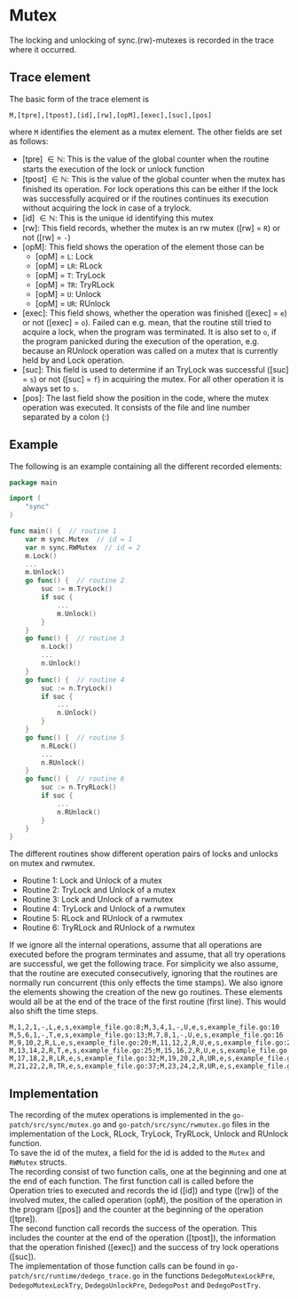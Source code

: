 # Mutex
The locking and unlocking of sync.(rw)-mutexes is recorded in the trace where it occurred.

## Trace element
The basic form of the trace element is 
```
M,[tpre],[tpost],[id],[rw],[opM],[exec],[suc],[pos]
```
where `M` identifies the element as a mutex element.
The other fields are set as follows:
- [tpre] $\in \mathbb N$: This is the value of the global counter when the routine starts 
the execution of the lock or unlock function
- [tpost] $\in \mathbb N$: This is the value of the global counter when the mutex has finished its operation. For lock operations this can be either if the lock was successfully acquired or if the routines continues its execution without 
acquiring the lock in case of a trylock. 
- [id] $\in \mathbb N$: This is the unique id identifying this mutex
- [rw]: This field records, whether the mutex is an rw mutex ([rw] = `R`) or not
([rw] = `-`)
- [opM]: This field shows the operation of the element those can be
  - [opM] = `L`: Lock
  - [opM] = `LR`: RLock
  - [opM] = `T`: TryLock
  - [opM] = `TR`: TryRLock
  - [opM] = `U`: Unlock
  - [opM] = `UR`: RUnlock
- [exec]: This field shows, whether the operation was finished ([exec] = `e`) or
not ([exec] = `o`). Failed can e.g. mean, that the routine still tried to
acquire a lock, when the program was terminated. It is also set to `o`, if the 
program panicked during the execution of the operation, e.g. because an 
RUnlock operation was called on a mutex that is currently held by and Lock 
operation.
- [suc]: This field is used to determine if an TryLock was successful ([suc] = `s`)
or not ([suc] = `f`) in acquiring the mutex. For all other operation it is always
set to `s`.
- [pos]: The last field show the position in the code, where the mutex operation 
was executed. It consists of the file and line number separated by a colon (:)

## Example
 The following is an  example containing all the different recorded 
elements:
```go
package main

import (
    "sync"
)

func main() {  // routine 1
    var m sync.Mutex  // id = 1
    var n sync.RWMutex  // id = 2
    m.Lock()
    ...
    m.Unlock()
    go func() {  // routine 2
        suc := m.TryLock()
        if suc {
            ...
            m.Unlock()
        }
    }
    go func() {  // routine 3
        n.Lock()
        ...
        n.Unlock()
    }
    go func() {  // routine 4
        suc := n.TryLock()
        if suc {
            ...
            n.Unlock()
        }
    }
    go func() {  // routine 5
        n.RLock()
        ...
        n.RUnlock()
    }
    go func() {  // routine 6
        suc := n.TryRLock()
        if suc {
            ...
            n.RUnlock()
        }
    }
}
```
The different routines show different operation pairs of locks and unlocks on mutex and rwmutex.
- Routine 1: Lock and Unlock of a mutex
- Routine 2: TryLock and Unlock of a mutex
- Routine 3: Lock and Unlock of a rwmutex
- Routine 4: TryLock and Unlock of a rwmutex
- Routine 5: RLock and RUnlock of a rwmutex
- Routine 6: TryRLock and RUnlock of a rwmutex

If we ignore all the internal operations, assume that all operations are executed
before the program terminates and assume, that all try operations are successful, 
we get the following trace. For simplicity we also assume, that the routine 
are executed consecutively, ignoring that the routines are normally
run concurrent (this only effects the time stamps). We also ignore the elements showing the creation of the new go routines. These elements would all be at the end of the trace of the first routine (first line). This would also 
shift the time steps.
```
M,1,2,1,-,L,e,s,example_file.go:8;M,3,4,1,-,U,e,s,example_file.go:10
M,5,6,1,-,T,e,s,example_file.go:13;M,7,8,1,-,U,e,s,example_file.go:16
M,9,10,2,R,L,e,s,example_file.go:20;M,11,12,2,R,U,e,s,example_file.go:22
M,13,14,2,R,T,e,s,example_file.go:25;M,15,16,2,R,U,e,s,example_file.go:28
M,17,18,2,R,LR,e,s,example_file.go:32;M,19,20,2,R,UR,e,s,example_file.go:34
M,21,22,2,R,TR,e,s,example_file.go:37;M,23,24,2,R,UR,e,s,example_file.go:40
```

## Implementation
The recording of the mutex operations is implemented in the `go-patch/src/sync/mutex.go` and `go-patch/src/sync/rwmutex.go` files in the implementation of the 
Lock, RLock, TryLock, TryRLock, Unlock and RUnlock function.\
To save the id of the mutex, a field for the id is added to the `Mutex` and 
`RWMutex` structs.\
The recording consist of 
two function calls, one at the beginning and one at the end of each function.
The first function call is called before the Operation tries to executed 
and records the id ([id]) and type ([rw]) of the involved mutex, the called operation (opM), the position of the operation in the program ([pos]) and the counter at the beginning of the operation ([tpre]).\
The second function call records the success of the operation. This includes 
the counter at the end of the operation ([tpost]), the information that the 
operation finished ([exec]) and the success of try lock operations ([suc]).\
The implementation of those function calls can be found in 
`go-patch/src/runtime/dedego_trace.go` in the functions `DedegoMutexLockPre`, 
`DedegoMutexLockTry`, `DedegoUnlockPre`, `DedegoPost` and `DedegoPostTry`.
